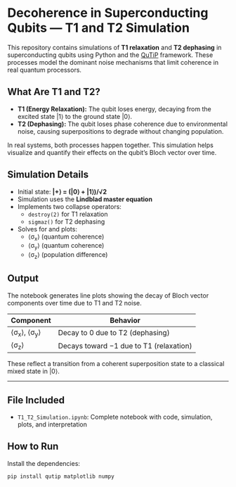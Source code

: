 # Decoherence in Superconducting Qubits — T1 and T2 Simulation

This repository contains simulations of **T1 relaxation** and **T2 dephasing** in superconducting qubits using Python and the [QuTiP](http://qutip.org/) framework. These processes model the dominant noise mechanisms that limit coherence in real quantum processors.


## What Are T1 and T2?

- **T1 (Energy Relaxation):** The qubit loses energy, decaying from the excited state |1⟩ to the ground state |0⟩.
- **T2 (Dephasing):** The qubit loses phase coherence due to environmental noise, causing superpositions to degrade without changing population.

In real systems, both processes happen together. This simulation helps visualize and quantify their effects on the qubit’s Bloch vector over time.


## Simulation Details

- Initial state: **|+⟩ = (|0⟩ + |1⟩)/√2**
- Simulation uses the **Lindblad master equation**
- Implements two collapse operators:
  - `destroy(2)` for T1 relaxation
  - `sigmaz()` for T2 dephasing
- Solves for and plots:
  - ⟨σ<sub>x</sub>⟩ (quantum coherence)
  - ⟨σ<sub>y</sub>⟩ (quantum coherence)
  - ⟨σ<sub>z</sub>⟩ (population difference)


## Output

The notebook generates line plots showing the decay of Bloch vector components over time due to T1 and T2 noise.

| Component           | Behavior                                      |
|--------------------|-----------------------------------------------|
| ⟨σ<sub>x</sub>⟩, ⟨σ<sub>y</sub>⟩ | Decay to 0 due to T2 (dephasing)         |
| ⟨σ<sub>z</sub>⟩            | Decays toward −1 due to T1 (relaxation) |

These reflect a transition from a coherent superposition state to a classical mixed state in |0⟩.

---

## File Included

- `T1_T2_Simulation.ipynb`: Complete notebook with code, simulation, plots, and interpretation


## How to Run

Install the dependencies:
```bash
pip install qutip matplotlib numpy
